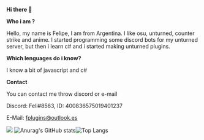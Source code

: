 **Hi there** 👋

**Who i am ?**

Hello, my name is Felipe, I am from Argentina. I like osu, unturned, counter strike and anime. I started programming some discord bots for my unturned server, but then i learn c# and i started making unturned plugins.

**Which lenguages do i know?**

I know a bit of javascript and c#

**Contact**

You can contact me throw discord or e-mail

Discord: Feli#8563, ID: 400836575019401237

E-Mail: fplugins@outlook.es

![](https://komarev.com/ghpvc/?username=01-Feli&color=blueviolet)
![Anurag's GitHub stats](https://github-readme-stats.vercel.app/api?username=01-Feli&theme=tokyonight&show_icons=true)![Top Langs](https://github-readme-stats.vercel.app/api/top-langs/?username=01-Feli&layout=compact&theme=tokyonight)
